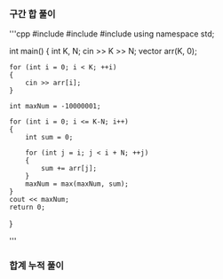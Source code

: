 
 ### 구간 합 풀이
'''cpp
#include <iostream>
#include <vector>
#include <algorithm>
using namespace std;

int main()
{
    int K, N;
    cin >> K >> N;
    vector<int> arr(K, 0);

    for (int i = 0; i < K; ++i)
    {
        cin >> arr[i];
    }
    
    int maxNum = -10000001;

    for (int i = 0; i <= K-N; i++)
    {
        int sum = 0;
        
        for (int j = i; j < i + N; ++j) 
        {
            sum += arr[j];
        }
        maxNum = max(maxNum, sum);
    }
    cout << maxNum;
    return 0;
}

'''


### 합계 누적 풀이
